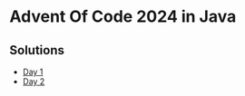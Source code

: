 # Advent Of Code 2024 in Java

## Solutions

- [Day 1](src/main/java/Day1.java)
- [Day 2](src/main/java/Day2.java)